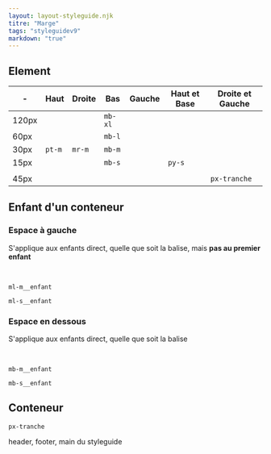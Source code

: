 ```yaml
---
layout: layout-styleguide.njk
titre: "Marge"
tags: "styleguidev9"
markdown: "true"
---
```



## Element

| - | Haut | Droite | Bas | Gauche | Haut et Base | Droite et Gauche |
| - | - | - | - | - | - | - |
| 120px |  |  | `mb-xl` |  |  |  |
| 60px |  |  | `mb-l` |  |  |  |
| 30px | `pt-m` | `mr-m` | `mb-m` |  |  |  |
| 15px |  |  | `mb-s` |  | `py-s` |  |
|  |  |  |  |  |  |  |
| 45px |  |  |  |  |  | `px-tranche` |




## Enfant d'un conteneur

### Espace à gauche

S'applique aux enfants direct, quelle que soit la balise, mais **pas au premier enfant**

<br>

`` ml-m__enfant ``

`` ml-s__enfant ``


### Espace en dessous

S'applique aux enfants direct, quelle que soit la balise

<br>

`` mb-m__enfant ``

`` mb-s__enfant ``




## Conteneur

`` px-tranche ``

header, footer, main du styleguide
